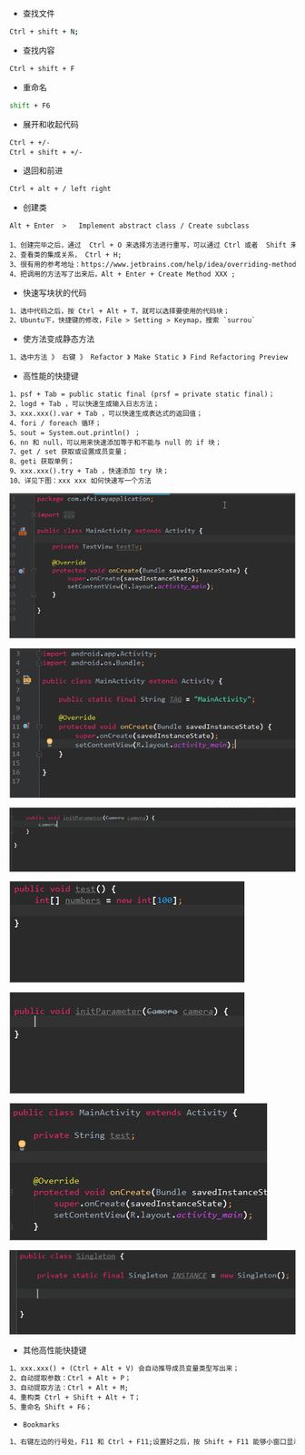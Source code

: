 - 查找文件

```bash
Ctrl + shift + N;
```

- 查找内容

```bash
Ctrl + shift + F
```

- 重命名

```bash
shift + F6
```

- 展开和收起代码

```bash
Ctrl + +/-
Ctrl + shift + +/-
```

- 退回和前进

```bash
Ctrl + alt + / left right
```
- 创建类

```tex
Alt + Enter  >   Implement abstract class / Create subclass

1、创建完毕之后，通过  Ctrl + O 来选择方法进行重写，可以通过 Ctrl 或者  Shift 来进行多个方法选取；
2、查看类的集成关系， Ctrl + H;
3、很有用的参考地址：https://www.jetbrains.com/help/idea/overriding-methods-of-a-superclass.html
4、把调用的方法写了出来后，Alt + Enter + Create Method XXX ;
```


- 快速写块状的代码

```tex
1、选中代码之后，按 Ctrl + Alt + T，就可以选择要使用的代码块；
2、Ubuntu下，快捷键的修改，File > Setting > Keymap，搜索 `surrou`
```

- 使方法变成静态方法

```tex
1、选中方法 》 右键 》 Refactor 》 Make Static 》 Find Refactoring Preview  》 Do Refactor
```

- 高性能的快捷键

```tex
1、psf + Tab = public static final (prsf = private static final)；
2、logd + Tab ，可以快速生成输入日志方法；
3、xxx.xxx().var + Tab ，可以快速生成表达式的返回值；
4、fori / foreach 循环；
5、sout = System.out.println() ；
6、nn 和 null，可以用来快速添加等于和不能与 null 的 if 块；
7、get / set 获取或设置成员变量；
8、geti 获取单例；
9、xxx.xxx().try + Tab ，快速添加 try 块；
10、详见下图：xxx xxx 如何快速写一个方法
```

![psf-prsf](psf-prsf.gif)

![psf-prsf](logd.gif)

![psf-prsf](var.gif)

![psf-prsf](sout.gif)

![psf-prsf](nn-null.gif)

![psf-prsf](get-set.gif)

![psf-prsf](geti.gif)

- 其他高性能快捷键

```tex
1、xxx.xxx() + (Ctrl + Alt + V) 会自动推导成员变量类型写出来；
2、自动提取参数：Ctrl + Alt + P；
3、自动提取方法：Ctrl + Alt + M;
4、重构类 Ctrl + Shift + Alt + T；
5、重命名 Shift + F6；
```

- `Bookmarks`

```tex
1、右键左边的行号处，F11 和 Ctrl + F11;设置好之后，按 Shift + F11 能够小窗口显示 Bookmarks；
```

